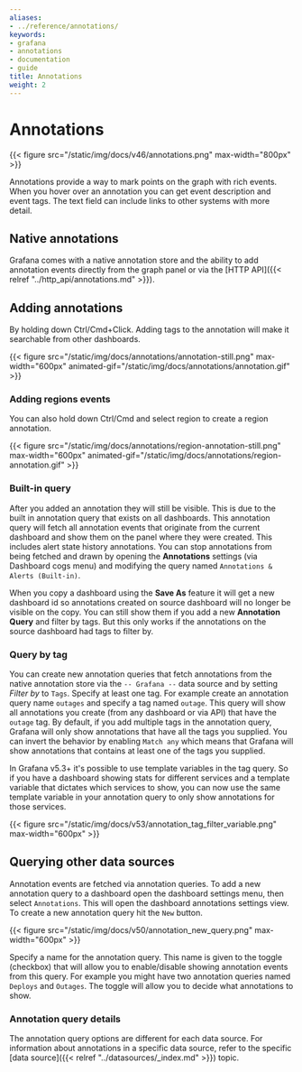 ```yaml
---
aliases:
- ../reference/annotations/
keywords:
- grafana
- annotations
- documentation
- guide
title: Annotations
weight: 2
---
```


# Annotations

{{< figure src="/static/img/docs/v46/annotations.png" max-width="800px" >}}

Annotations provide a way to mark points on the graph with rich events. When you hover over an annotation
you can get event description and event tags. The text field can include links to other systems with more detail.

## Native annotations

Grafana comes with a native annotation store and the ability to add annotation events directly from the graph panel or via the [HTTP API]({{< relref "../http_api/annotations.md" >}}).

## Adding annotations

By holding down Ctrl/Cmd+Click. Adding tags to the annotation will make it searchable from other dashboards.

{{< figure src="/static/img/docs/annotations/annotation-still.png"
max-width="600px" animated-gif="/static/img/docs/annotations/annotation.gif" >}}

### Adding regions events

You can also hold down Ctrl/Cmd and select region to create a region annotation.

{{< figure src="/static/img/docs/annotations/region-annotation-still.png"
max-width="600px" animated-gif="/static/img/docs/annotations/region-annotation.gif" >}}

### Built-in query

After you added an annotation they will still be visible. This is due to the built in annotation query that exists on all dashboards. This annotation query will
fetch all annotation events that originate from the current dashboard and show them on the panel where they were created. This includes alert state history annotations. You can
stop annotations from being fetched and drawn by opening the **Annotations** settings (via Dashboard cogs menu) and modifying the query named `Annotations & Alerts (Built-in)`.

When you copy a dashboard using the **Save As** feature it will get a new dashboard id so annotations created on source dashboard will no longer be visible on the copy. You
can still show them if you add a new **Annotation Query** and filter by tags. But this only works if the annotations on the source dashboard had tags to filter by.

### Query by tag

You can create new annotation queries that fetch annotations from the native annotation store via the `-- Grafana --` data source and by setting *Filter by* to `Tags`. Specify at least
one tag. For example create an annotation query name `outages` and specify a tag named `outage`. This query will show all annotations you create (from any dashboard or via API) that have the `outage` tag. By default, if you add multiple tags in the annotation query, Grafana will only show annotations that have all the tags you supplied. You can invert the behavior by enabling `Match any` which means that Grafana will show annotations that contains at least one of the tags you supplied.

In Grafana v5.3+ it's possible to use template variables in the tag query. So if you have a dashboard showing stats for different services and a template variable that dictates which services to show, you can now use the same template variable in your annotation query to only show annotations for those services.

{{< figure src="/static/img/docs/v53/annotation_tag_filter_variable.png" max-width="600px" >}}

## Querying other data sources

Annotation events are fetched via annotation queries. To add a new annotation query to a dashboard
open the dashboard settings menu, then select `Annotations`. This will open the dashboard annotations
settings view. To create a new annotation query hit the `New` button.

<!--![](/static/img/docs/v50/annotation_new_query.png)-->
{{< figure src="/static/img/docs/v50/annotation_new_query.png" max-width="600px" >}}

Specify a name for the annotation query. This name is given to the toggle (checkbox) that will allow
you to enable/disable showing annotation events from this query. For example you might have two
annotation queries named `Deploys` and `Outages`. The toggle will allow you to decide what annotations
to show.

### Annotation query details

The annotation query options are different for each data source. For information about annotations in a specific data source, refer to the specific [data source]({{< relref "../datasources/_index.md" >}}) topic.
